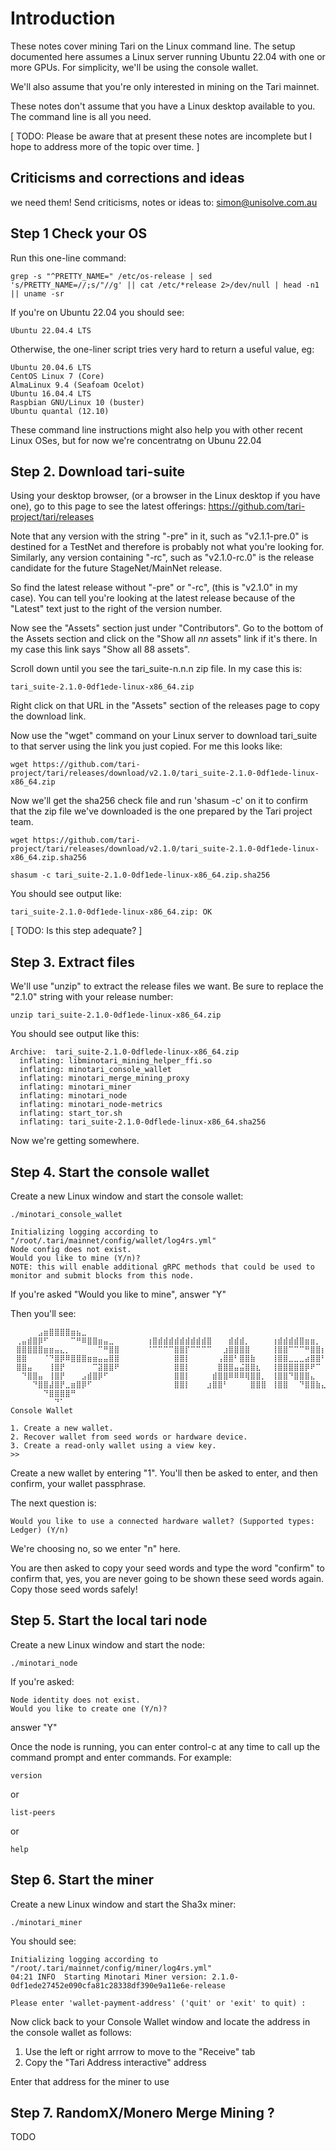 # Introduction
 
These notes cover mining Tari on the Linux command line. The setup documented here assumes 
a Linux server running Ubuntu 22.04 with one or more GPUs. For simplicity, we'll be using 
the console wallet.

We'll also assume that you're only interested in mining on the Tari mainnet. 

These notes don't assume that you have a Linux desktop available to you. The command line 
is all you need.

[ TODO: Please be aware that at present these notes are incomplete but I hope to address more of 
the topic over time. ]

## Criticisms and corrections and ideas

we need them! Send criticisms, notes or ideas to: simon@unisolve.com.au

## Step 1 Check your OS

Run this one-line command:

```console
grep -s "^PRETTY_NAME=" /etc/os-release | sed 's/PRETTY_NAME=//;s/"//g' || cat /etc/*release 2>/dev/null | head -n1 || uname -sr
```

If you're on Ubuntu 22.04 you should see:

```console
Ubuntu 22.04.4 LTS
```

Otherwise, the one-liner script tries very hard to return a useful value, eg: 

```console
Ubuntu 20.04.6 LTS
CentOS Linux 7 (Core)
AlmaLinux 9.4 (Seafoam Ocelot)
Ubuntu 16.04.4 LTS
Raspbian GNU/Linux 10 (buster)
Ubuntu quantal (12.10)
```
  
These command line instructions might also help you with other recent Linux OSes, but for 
now we're concentratng on Ubunu 22.04

## Step 2. Download tari-suite

Using your desktop browser, (or a browser in the Linux desktop if you have one), go to this page 
to see the latest offerings: https://github.com/tari-project/tari/releases

Note that any version with the string "-pre" in it, such as "v2.1.1-pre.0" is destined for a TestNet and
therefore is probably not what you're looking for. Similarly, any version containing "-rc", such as
"v2.1.0-rc.0" is the release candidate for the future StageNet/MainNet release.

So find the latest release without "-pre" or "-rc", (this is "v2.1.0" in my case). You can tell you're 
looking at the latest release because of the "Latest" text just to the right of the version number.

Now see the "Assets" section just under "Contributors". Go to the bottom of the Assets section and click on
the "Show all *nn* assets" link if it's there. In my case this link says "Show all 88 assets".

Scroll down until you see the tari_suite-n.n.n zip file. In my case this is:

```console
tari_suite-2.1.0-0df1ede-linux-x86_64.zip
```

Right click on that URL in the "Assets" section of the releases page to copy the download link.

Now use the "wget" command on your Linux server to download tari_suite to that server using the link you
just copied. For me this looks like:

```console
wget https://github.com/tari-project/tari/releases/download/v2.1.0/tari_suite-2.1.0-0df1ede-linux-x86_64.zip
```

Now we'll get the sha256 check file and run 'shasum -c' on it to confirm that the zip file we've downloaded 
is the one prepared by the Tari project team.

```console
wget https://github.com/tari-project/tari/releases/download/v2.1.0/tari_suite-2.1.0-0df1ede-linux-x86_64.zip.sha256

shasum -c tari_suite-2.1.0-0df1ede-linux-x86_64.zip.sha256
```

You should see output like:

```console
tari_suite-2.1.0-0df1ede-linux-x86_64.zip: OK
```
[ TODO: Is this step adequate? ]

## Step 3. Extract files 

We'll use "unzip" to extract the release files we want. Be sure to replace the "2.1.0" string with your 
release number:

```console
unzip tari_suite-2.1.0-0df1ede-linux-x86_64.zip
```

You should see output like this:

```console
Archive:  tari_suite-2.1.0-0dflede-linux-x86_64.zip
  inflating: libminotari_mining_helper_ffi.so
  inflating: minotari_console_wallet
  inflating: minotari_merge_mining_proxy
  inflating: minotari_miner
  inflating: minotari_node
  inflating: minotari_node-metrics
  inflating: start_tor.sh
  inflating: tari_suite-2.1.0-0dflede-linux-x86_64.sha256
```

Now we're getting somewhere.

## Step 4. Start the console wallet

Create a new Linux window and start the console wallet:

```console
./minotari_console_wallet
```

```console
Initializing logging according to "/root/.tari/mainnet/config/wallet/log4rs.yml"
Node config does not exist.
Would you like to mine (Y/n)?
NOTE: this will enable additional gRPC methods that could be used to monitor and submit blocks from this node.
```

If you're asked "Would you like to mine", answer "Y"

Then you'll see:

```console
⠀⠀⠀⠀⠀⣠⣶⣿⣿⣿⣿⣶⣦⣀
⠀⢀⣤⣾⣿⡿⠋⠀⠀⠀⠀⠉⠛⠿⣿⣿⣶⣤⣀⠀⠀⠀⠀⠀⠀⢰⣿⣾⣾⣾⣾⣾⣾⣾⣾⣾⣿⠀⠀⠀⣾⣾⣾⡀⠀⠀⠀⠀⢰⣾⣾⣾⣾⣿⣶⣶⡀⠀⠀⠀⢸⣾⣿⠀
⠀⣿⣿⣿⣿⣿⣶⣶⣤⣄⡀⠀⠀⠀⠀⠀⠉⠛⣿⣿⠀⠀⠀⠀⠀⠈⠉⠉⠉⠉⣿⣿⡏⠉⠉⠉⠉⠀⠀⣰⣿⣿⣿⣿⠀⠀⠀⠀⢸⣿⣿⠉⠉⠉⠛⣿⣿⡆⠀⠀⢸⣿⣿⠀
⠀⣿⣿⠀⠀⠀⠈⠙⣿⡿⠿⣿⣿⣿⣶⣶⣤⣤⣿⣿⠀⠀⠀⠀⠀⠀⠀⠀⠀⠀⣿⣿⡇⠀⠀⠀⠀⠀⢠⣿⣿⠃⣿⣿⣷⠀⠀⠀⢸⣿⣿⣀⣀⣀⣴⣿⣿⠃⠀⠀⢸⣿⣿⠀
⠀⣿⣿⣤⠀⠀⠀⢸⣿⡟⠀⠀⠀⠀⠀⠉⣽⣿⣿⠟⠀⠀⠀⠀⠀⠀⠀⠀⠀⠀⣿⣿⡇⠀⠀⠀⠀⠀⣿⣿⣿⣤⣬⣿⣿⣆⠀⠀⢸⣿⣿⣿⣿⣿⡿⠟⠉⠀⠀⠀⢸⣿⣿⠀
⠀⠀⠙⣿⣿⣤⠀⢸⣿⡟⠀⠀⠀⣠⣾⣿⡿⠋⠀⠀⠀⠀⠀⠀⠀⠀⠀⠀⠀⠀⣿⣿⡇⠀⠀⠀⠀⣾⣿⣿⠿⠿⠿⢿⣿⣿⡀⠀⢸⣿⣿⠙⣿⣿⣿⣄⠀⠀⠀⠀⢸⣿⣿⠀
⠀⠀⠀⠀⠙⣿⣿⣼⣿⡟⣀⣶⣿⡿⠋⠀⠀⠀⠀⠀⠀⠀⠀⠀⠀⠀⠀⠀⠀⠀⣿⣿⡇⠀⠀⠀⣰⣿⣿⠃⠀⠀⠀⠀⣿⣿⣿⠀⢸⣿⣿⠀⠀⠙⣿⣿⣷⣄⠀⠀⢸⣿⣿⠀
⠀⠀⠀⠀⠀⠀⠙⣿⣿⣿⣿⠛⠀
⠀⠀⠀⠀⠀⠀⠀⠀⠙⠁⠀
Console Wallet

1. Create a new wallet.
2. Recover wallet from seed words or hardware device.
3. Create a read-only wallet using a view key.
>>
```

Create a new wallet by entering "1". You'll then be asked to enter, and then confirm, your wallet passphrase.

The next question is:

```console
Would you like to use a connected hardware wallet? (Supported types: Ledger) (Y/n)
```

We're choosing no, so we enter "n" here.

You are then asked to copy your seed words and type the word "confirm" to confirm that, yes,
you are never going to be shown these seed words again. Copy those seed words safely!

## Step 5. Start the local tari node

Create a new Linux window and start the node:

```console
./minotari_node
```

If you're asked:

```console
Node identity does not exist.
Would you like to create one (Y/n)?
```

answer "Y"

Once the node is running, you can enter control-c at any time to call up the command
prompt and enter commands. For example:

```console
version
```

or

```console
list-peers
```

or 
```console
help
```

## Step 6. Start the miner

Create a new Linux window and start the Sha3x miner:

```console
./minotari_miner
```

You should see:

```console
Initializing logging according to "/root/.tari/mainnet/config/miner/log4rs.yml"
04:21 INFO  Starting Minotari Miner version: 2.1.0-0df1ede27452e090cfa81c28338df390e9a11e6e-release

Please enter 'wallet-payment-address' ('quit' or 'exit' to quit) :
```

Now click back to your Console Wallet window and locate the address in the console wallet as follows:

1. Use the left or right arrrow to move to the "Receive" tab
2. Copy the "Tari Address interactive" address
 
Enter that address for the miner to use 
  
 
## Step 7.  RandomX/Monero Merge Mining ?

TODO
